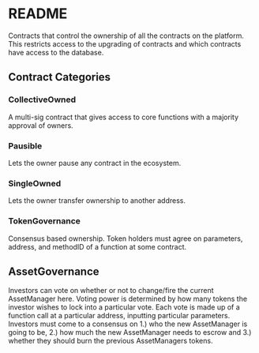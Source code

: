 # README

Contracts that control the ownership of all the contracts on the platform. This restricts access to the upgrading of contracts and which contracts have access to the database.

## Contract Categories

### CollectiveOwned

A multi-sig contract that gives access to core functions with a majority approval of owners.

### Pausible

Lets the owner pause any contract in the ecosystem.

### SingleOwned

Lets the owner transfer ownership to another address.

### TokenGovernance

Consensus based ownership. Token holders must agree on parameters, address, and methodID of a function at some contract.

## AssetGovernance

Investors can vote on whether or not to change/fire the current AssetManager here. Voting power is determined by how many tokens the investor wishes to lock into a particular vote. Each vote is made up of a function call at a particular address, inputting particular parameters. Investors must come to a consensus on 1.\) who the new AssetManager is going to be, 2.\) how much the new AssetManager needs to escrow and 3.\) whether they should burn the previous AssetManagers tokens.

